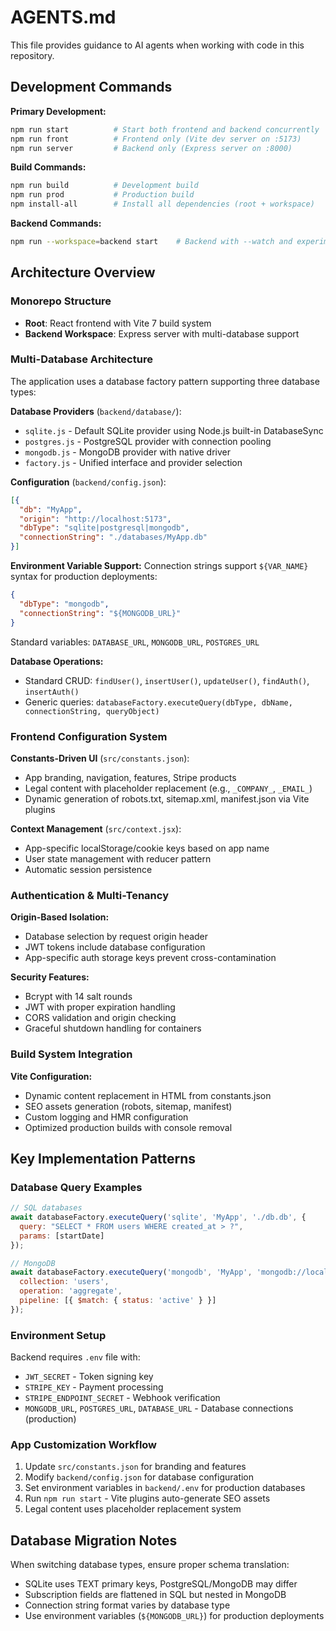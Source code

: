# AGENTS.md

This file provides guidance to AI agents when working with code in this repository.

## Development Commands

**Primary Development:**
```bash
npm run start          # Start both frontend and backend concurrently
npm run front          # Frontend only (Vite dev server on :5173)
npm run server         # Backend only (Express server on :8000)
```

**Build Commands:**
```bash
npm run build          # Development build
npm run prod           # Production build
npm install-all        # Install all dependencies (root + workspace)
```

**Backend Commands:**
```bash
npm run --workspace=backend start    # Backend with --watch and experimental SQLite
```

## Architecture Overview

### Monorepo Structure
- **Root**: React frontend with Vite 7 build system
- **Backend Workspace**: Express server with multi-database support

### Multi-Database Architecture
The application uses a database factory pattern supporting three database types:

**Database Providers** (`backend/database/`):
- `sqlite.js` - Default SQLite provider using Node.js built-in DatabaseSync
- `postgres.js` - PostgreSQL provider with connection pooling 
- `mongodb.js` - MongoDB provider with native driver
- `factory.js` - Unified interface and provider selection

**Configuration** (`backend/config.json`):
```json
[{
  "db": "MyApp",
  "origin": "http://localhost:5173", 
  "dbType": "sqlite|postgresql|mongodb",
  "connectionString": "./databases/MyApp.db"
}]
```

**Environment Variable Support:**
Connection strings support `${VAR_NAME}` syntax for production deployments:
```json
{
  "dbType": "mongodb",
  "connectionString": "${MONGODB_URL}"
}
```

Standard variables: `DATABASE_URL`, `MONGODB_URL`, `POSTGRES_URL`

**Database Operations:**
- Standard CRUD: `findUser()`, `insertUser()`, `updateUser()`, `findAuth()`, `insertAuth()`
- Generic queries: `databaseFactory.executeQuery(dbType, dbName, connectionString, queryObject)`

### Frontend Configuration System
**Constants-Driven UI** (`src/constants.json`):
- App branding, navigation, features, Stripe products
- Legal content with placeholder replacement (e.g., `_COMPANY_`, `_EMAIL_`)
- Dynamic generation of robots.txt, sitemap.xml, manifest.json via Vite plugins

**Context Management** (`src/context.jsx`):
- App-specific localStorage/cookie keys based on app name
- User state management with reducer pattern
- Automatic session persistence

### Authentication & Multi-Tenancy
**Origin-Based Isolation:**
- Database selection by request origin header
- JWT tokens include database configuration
- App-specific auth storage keys prevent cross-contamination

**Security Features:**
- Bcrypt with 14 salt rounds
- JWT with proper expiration handling
- CORS validation and origin checking
- Graceful shutdown handling for containers

### Build System Integration
**Vite Configuration:**
- Dynamic content replacement in HTML from constants.json
- SEO assets generation (robots, sitemap, manifest) 
- Custom logging and HMR configuration
- Optimized production builds with console removal

## Key Implementation Patterns

### Database Query Examples
```javascript
// SQL databases
await databaseFactory.executeQuery('sqlite', 'MyApp', './db.db', {
  query: "SELECT * FROM users WHERE created_at > ?",
  params: [startDate]
});

// MongoDB
await databaseFactory.executeQuery('mongodb', 'MyApp', 'mongodb://localhost:27017', {
  collection: 'users',
  operation: 'aggregate',
  pipeline: [{ $match: { status: 'active' } }]
});
```

### Environment Setup
Backend requires `.env` file with:
- `JWT_SECRET` - Token signing key
- `STRIPE_KEY` - Payment processing
- `STRIPE_ENDPOINT_SECRET` - Webhook verification
- `MONGODB_URL`, `POSTGRES_URL`, `DATABASE_URL` - Database connections (production)

### App Customization Workflow
1. Update `src/constants.json` for branding and features
2. Modify `backend/config.json` for database configuration  
3. Set environment variables in `backend/.env` for production databases
4. Run `npm run start` - Vite plugins auto-generate SEO assets
5. Legal content uses placeholder replacement system

## Database Migration Notes
When switching database types, ensure proper schema translation:
- SQLite uses TEXT primary keys, PostgreSQL/MongoDB may differ
- Subscription fields are flattened in SQL but nested in MongoDB
- Connection string format varies by database type
- Use environment variables (`${MONGODB_URL}`) for production deployments